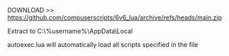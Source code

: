 DOWNLOAD >> https://github.com/compuserscripts/6v6_lua/archive/refs/heads/main.zip

Extract to C:\\%username%\\AppData\\Local

autoexec.lua will automatically load all scripts specified in the file
